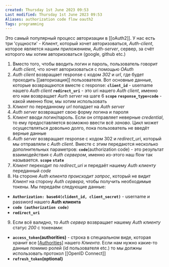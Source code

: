 ```yaml
---
created: Thursday 1st June 2023 09:53
Last modified: Thursday 1st June 2023 09:53
Aliases: authorization code flow oauth2
Tags: programming
---
```


Это самый популярный процесс авторизации в [[oAuth2]]. 
У нас есть три 'сущности' - *Клиент*, который хочет авторизоваться, *Auth-client*, которое является нашим приложением, *Auth-server*, сервер, за счёт которого мы хотим авторизоваться (google, github etc.)

1. Вместо того, чтобы вводить логин и пароль, пользователь говорит *Auth client*, что хочет авторизоваться с помощью *OAuth*
2. *Auth client* возвращает response с кодом *302* и *url*, где будет проходить [[авторизация]] пользователя. Вот основные данные, которые возвращаются вместе с response:
**`client_id`** - username нашего *Auth client*
**`redirect_uri`** - это uri нашего *Auth client*, именно его нам возвращает *Aurh server* на шаге 6
**`scope`**
**`response_type=code`** - какой именно flow, мы хотим использовать
3. *Клиент* по переданному *url* попадает на *Auth server* 
4. *Auth server* возвращает свою форму логина и пароля 
5. *Клиент* вводи логин/пароль. Если он отправляет неверные *credential*, то ему предоставляется возможно ввести всё *заново*. Цикл может осуществляться довольно долго, пока пользователь не введёт верные данные
6. *Auth server* возвращает response с кодом 302 и *redirect_uri*, который мы отправляли с *Auth client*. Вместе с этим передаются несколько дополнительных параметров:
**`code`**(authorization code) - это результат взаимодействия с *Auth сервером*, именно из-этого наш flow так называется.
**`scope`**
**`state`**
7. *Клиент* переходит по *redirect_uri* и передаёт нашему *Auth клиенту* переданный *code*
8. На стороне *Auth клиента происходит запрос*, который не видит *Клиент* на сторону *Auth сервера*, чтобы получить необходимые токены. Мы передаём следующие данные:
- **`Authorization: base64(clident_id, client_secret)`** - username и password нашего **Auth клиента**
- **`code (authorization code)`**
- **`redirect_uri`**
9. Если всё валидно, то *Auth сервер* возвращает нашему *Auth клиенту* статус *200* с токенами:
- **`access_token`(authorities)** - строка в специальном виде, которая хранит все [[Authorities]](роли) нашего *Клиента*. Если нам нужно какие-то данные помимо ролей (id пользователя etc.) то мы должны использовать протокол [[OpenID Connect]]
- **`refresh_token`(optional)**